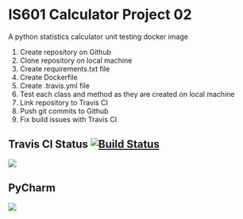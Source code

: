 # IS601 Calculator Project 02
A python statistics calculator unit testing docker image

1. Create repository on Github
2. Clone repository on local machine
3. Create requirements.txt file
4. Create Dockerfile
5. Create .travis.yml file
6. Test each class and method as they are created on local machine
7. Link repository to Travis CI
8. Push git commits to Github
9. Fix build issues with Travis CI

## Travis CI Status  [![Build Status](https://travis-ci.com/clairenjit369/IS_601_Project02.svg?branch=master)](https://travis-ci.com/clairenjit369/IS_601_Project02)
<img src="https://github.com/clairenjit369/IS_601_Project02/blob/master/screencapture-travis-ci-github-clairenjit369-IS-601-Project02-jobs-523962280-2021-07-12-21_29_10.png">



## PyCharm 

<img src="https://github.com/clairenjit369/IS_601_Project02/blob/master/Screenshot%202021-07-12%20213526.png">




